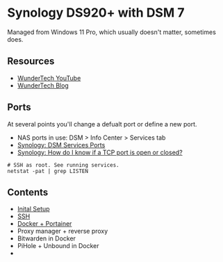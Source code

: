 # Synology DS920+ with DSM 7

Managed from Windows 11 Pro, which usually doesn't matter, sometimes does.

## Resources

* [WunderTech YouTube](https://www.youtube.com/c/WunderTechTutorials)
* [WunderTech Blog](https://www.wundertech.net/)

## Ports

At several points you'll change a defualt port or define a new port. 

* NAS ports in use: DSM > Info Center > Services tab
* [Synology: DSM Services Ports](https://kb.synology.com/en-global/DSM/tutorial/What_network_ports_are_used_by_Synology_services)
* [Synology: How do I know if a TCP port is open or closed?](https://kb.synology.com/tr-tr/DSM/tutorial/Whether_TCP_port_is_open_or_closed)


```
# SSH as root. See running services.
netstat -pat | grep LISTEN
```

## Contents

* [Inital Setup](nas-setup.md)
* [SSH](ssh.md)
* [Docker + Portainer](docker-portainer.md)
* Proxy manager + reverse proxy
* Bitwarden in Docker
* PiHole + Unbound in Docker
* 

